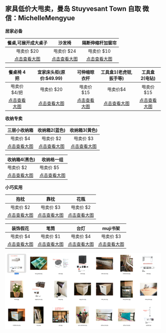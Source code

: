 ##  家具低价大甩卖，曼岛 Stuyvesant Town 自取  微信：MichelleMengyue

**居家必备**

|     餐桌,可展开成大桌子      |       沙发椅       |        隔断伸缩杆加窗帘        |
| :-----------------: | :-------------: | :--------------------: |
|       甩卖价 $20       |     甩卖价 $24     |        甩卖价 $10         |
| [点击查看大图][meal_desk] | [点击查看大图][chair] | [点击查看大图][window_cloth] |



|        餐桌椅 4把        | 宜家床头柜(原价:$49.99) |        可伸缩晾衣杆         |  工具盒1(老虎钳,扳手等)   |     工具盒2(电钻)     |
| :------------------: | :--------------: | :-------------------: | :--------------: | :--------------: |
|       甩卖价 $4/把       |     甩卖价 $20      |        甩卖价 $15        |      甩卖价$4       |      甩卖价$15      |
| [点击查看大图][meal_chair] | [点击查看大图][chest]  | [点击查看大图][clothesline] | [点击查看大图][tool_1] | [点击查看大图][tool_2] |


**收纳专卖**

|         三层小收纳箱          |       收纳箱2(蓝色)       |      收纳箱3(黄色)       |
| :---------------------: | :------------------: | :-----------------: |
|         甩卖价 $4          |        甩卖价 $2        |       甩卖价 $3        |
| [点击查看大图][little_drawer] | [点击查看大图][middle_box] | [点击查看大图][large_box] |



| 收纳箱4(黑色)            | 收纳格一组               |
| ------------------- | ------------------- |
| 甩卖价 $2              | 甩卖价 $5              |
| [点击查看大图][cloth_box] | [点击查看大图][box_group] |

**小巧实用**

|          抱枕          |          靠枕          |       花瓶       |
| :------------------: | :------------------: | :------------: |
|        甩卖价 $2        |        甩卖价 $3        |     甩卖价 $2     |
| [点击查看大图][pillow_one] | [点击查看大图][pillow_two] | [点击查看大图][vase] |




|       装饰假花       |           笔筒            |       台灯       |     muji书架     |
| :--------------: | :---------------------: | :------------: | :------------: |
|      甩卖价 $4      |         甩卖价 $1          |     甩卖价 $4     |     甩卖价 $3     |
| [点击查看大图][flower] | [点击查看大图][pen_cantainer] | [点击查看大图][lamp] | [点击查看大图][muji] |



![alt](./img/thumb.png)



[bed]: https://github.com/MummyDing/forsale/blob/master/img/bed.jpg?raw=true
[box_group]: https://github.com/MummyDing/forsale/blob/master/img/box_group.png?raw=true
[chair]: https://github.com/MummyDing/forsale/blob/master/img/chair.jpg?raw=true
[chest]: https://github.com/MummyDing/forsale/blob/master/img/chest.jpg?raw=true
[cloth_box]: https://github.com/MummyDing/forsale/blob/master/img/cloth_box.png?raw=true
[clothesline]: https://github.com/MummyDing/forsale/blob/master/img/clothesline.png?raw=true
[desk]: https://github.com/MummyDing/forsale/blob/master/img/desk.jpg?raw=true
[flower]: https://github.com/MummyDing/forsale/blob/master/img/flower.jpg?raw=true
[lagest_box]: https://github.com/MummyDing/forsale/blob/master/img/lagest_box.png?raw=true
[lamp]: https://github.com/MummyDing/forsale/blob/master/img/lamp.png?raw=true
[large_box]: https://github.com/MummyDing/forsale/blob/master/img/large_box.png?raw=true
[little_box]: https://github.com/MummyDing/forsale/blob/master/img/little_box.png?raw=true
[little_drawer]: https://github.com/MummyDing/forsale/blob/master/img/little_drawer.jpg?raw=true
[meal_desk]: https://github.com/MummyDing/forsale/blob/master/img/meal_desk.jpg?raw=true
[meal_chair]:https://github.com/MummyDing/forsale/blob/master/img/meal_chair.jpeg?raw=true
[middle_box]: https://github.com/MummyDing/forsale/blob/master/img/middle_box.png?raw=true
[muji]: https://github.com/MummyDing/forsale/blob/master/img/muji.png?raw=true
[pax]: https://github.com/MummyDing/forsale/blob/master/img/pax.jpg?raw=true
[pen_cantainer]: https://github.com/MummyDing/forsale/blob/master/img/pen_cantainer.png?raw=true
[pillow_one]: https://github.com/MummyDing/forsale/blob/master/img/pillow_one.png?raw=true
[pillow_two]: https://github.com/MummyDing/forsale/blob/master/img/pillow_two.png?raw=true
[tool_1]: https://github.com/MummyDing/forsale/blob/master/img/tool_1.png?raw=true
[tool_2]: https://github.com/MummyDing/forsale/blob/master/img/tool_2.png?raw=true
[uplight]: https://github.com/MummyDing/forsale/blob/master/img/uplight.jpg?raw=true
[vase]: https://github.com/MummyDing/forsale/blob/master/img/vase.png?raw=true
[water_can]: https://github.com/MummyDing/forsale/blob/master/img/water_can.png?raw=true
[window_cloth]: https://github.com/MummyDing/forsale/blob/master/img/window_cloth.jpg?raw=true
